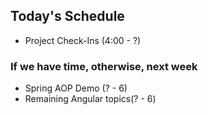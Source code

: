 ## Today's Schedule
- Project Check-Ins (4:00 - ?)
### If we have time, otherwise, next week
- Spring AOP Demo (? - 6)
- Remaining Angular topics(? - 6)

